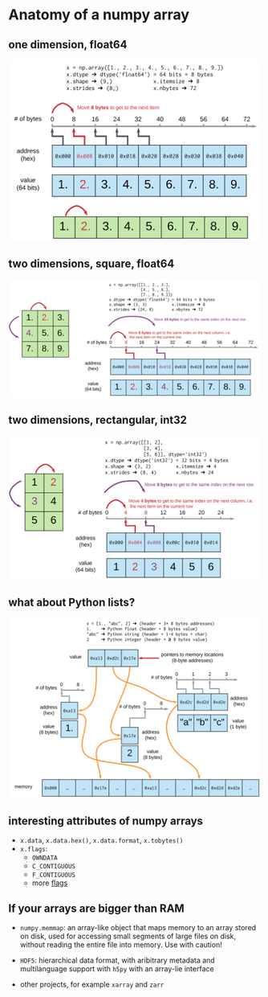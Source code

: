 # Anatomy of a numpy array
## one dimension, float64
![1d array](ndarray-memory-layout-1d.svg)

## two dimensions, square, float64
![2d array - square](ndarray-memory-layout-2d-square.svg)

## two dimensions, rectangular, int32
![2d array - rectangular](ndarray-memory-layout-2d-rectangular.svg)

## what about Python lists?
![memory layout of a Python list](python-list-memory-layout.svg)

## interesting attributes of numpy arrays
  - `x.data`, `x.data.hex()`, `x.data.format`, `x.tobytes()`
  - `x.flags`:
    - `OWNDATA`
    - `C_CONTIGUOUS`
    - `F_CONTIGUOUS`
    - more [flags](https://numpy.org/doc/stable/reference/generated/numpy.ndarray.flags.html)

## If your arrays are bigger than RAM
  - `numpy.memmap`: an array-like object that maps memory to an array stored on disk, used for accessing small segments of large files on disk, without reading the entire file into memory. Use with caution!

  - `HDF5`: hierarchical data format, with aribitrary metadata and multilanguage support with `h5py` with an array-lie interface
  - other projects, for example `xarray` and `zarr`
